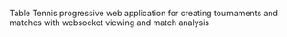 Table Tennis progressive web application for creating tournaments and matches with websocket viewing and match analysis
